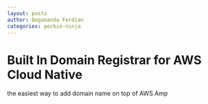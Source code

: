 ```yaml
---
layout: posts
author: Degananda Ferdian
categories: pockie-ninja
---
```


# Built In Domain Registrar for AWS Cloud Native
the easiest way to add domain name on top of AWS Amp
